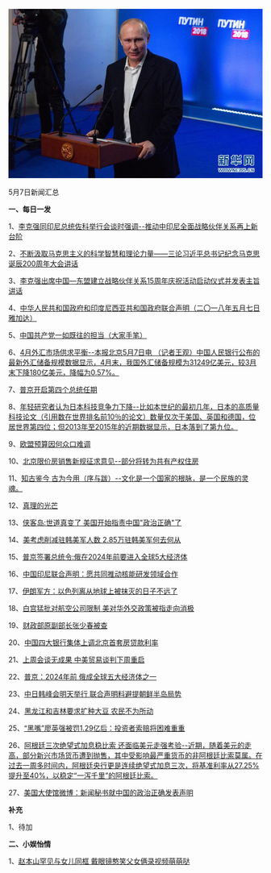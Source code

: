 ![05_07](.\05_07.jpg)

5月7日新闻汇总

**一、每日一发**

1、[李克强同印尼总统佐科举行会谈时强调--推动中印尼全面战略伙伴关系再上新台阶](http://paper.people.com.cn/rmrb/html/2018-05/08/nw.D110000renmrb_20180508_5-01.htm)

2、[不断汲取马克思主义的科学智慧和理论力量——三论习近平总书记纪念马克思诞辰200周年大会讲话](http://paper.people.com.cn/rmrb/html/2018-05/08/nw.D110000renmrb_20180508_2-01.htm)

3、[李克强出席中国—东盟建立战略伙伴关系15周年庆祝活动启动仪式并发表主旨讲话](http://paper.people.com.cn/rmrb/html/2018-05/08/nw.D110000renmrb_20180508_3-02.htm)

4、[中华人民共和国政府和印度尼西亚共和国政府联合声明（二〇一八年五月七日 雅加达）](http://paper.people.com.cn/rmrb/html/2018-05/08/nw.D110000renmrb_20180508_2-03.htm)

5、[中国共产党一如既往的担当（大家手笔）](http://paper.people.com.cn/rmrb/html/2018-05/08/nw.D110000renmrb_20180508_2-07.htm)

6、[4月外汇市场供求平衡--本报北京5月7日电  （记者王观）中国人民银行公布的最新外汇储备规模数据显示，4月末，我国外汇储备规模为31249亿美元，较3月末下降180亿美元，降幅为0.57%。](http://paper.people.com.cn/rmrb/html/2018-05/08/nw.D110000renmrb_20180508_4-10.htm)

7、[普京开启第四个总统任期](http://paper.people.com.cn/rmrb/html/2018-05/08/nw.D110000renmrb_20180508_3-21.htm)

8、[年轻研究者认为日本科技竞争力下降--比如本世纪的最初几年，日本的高质量科技论文（引用数在世界排名前10％的论文）数量仅次于美国、英国和德国，位居世界第四位；但2013年至2015年的近期数据显示，日本落到了第九位。](http://paper.people.com.cn/rmrb/html/2018-05/08/nw.D110000renmrb_20180508_6-22.htm)

9、[欧盟预算因何众口难调](http://paper.people.com.cn/rmrb/html/2018-05/08/nw.D110000renmrb_20180508_2-22.htm)

10、[北京限价房销售新规征求意见--部分将转为共有产权住房](http://paper.people.com.cn/rmrb/html/2018-05/08/nw.D110000renmrb_20180508_3-23.htm)

11、[知古鉴今 古为今用（序与跋）--文化是一个国家的根脉，是一个民族的灵魂。](http://paper.people.com.cn/rmrb/html/2018-05/08/nw.D110000renmrb_20180508_2-24.htm)

12、[真理的光芒](http://news.163.com/18/0507/11/DH6UFM8R000189FH.html)

13、[侠客岛:世道真变了 美国开始指责中国"政治正确"了](http://news.163.com/18/0508/00/DH89SGI70001875O.html)

14、[美考虑削减驻韩美军人数 2.85万驻韩美军何去何从](http://news.163.com/18/0508/07/DH933CMO0001899N.html)

15、[普京签署总统令:俄在2024年前要进入全球5大经济体](http://news.163.com/18/0508/02/DH8J4J020001875O.html)

16、[中国印尼联合声明：愿共同推动核能研发领域合作](http://news.163.com/18/0508/05/DH8R4FKA0001875N.html)

17、[伊朗军方：以色列离从地球上被抹灭的日子不远了](http://news.ifeng.com/a/20180508/58181672_0.shtml)

18、[白宫猛批对航空公司限制 美对华外交政策被指走向消极](http://www.zaobao.com/news/china/story20180508-856982)

19、[财政部原副部长张少春被查](http://www.zaobao.com/realtime/china/story20180507-856932)

20、[中国四大银行集体上调北京首套房贷款利率](http://www.zaobao.com/realtime/china/story20180507-856908)

21、[上周会谈无成果 中美贸易谈判下周重启](http://www.zaobao.com/realtime/china/story20180508-857083)

22、[普京：2024年前 俄成全球五大经济体之一](http://www.zaobao.com/realtime/world/story20180508-857088)

23、[中日韩峰会明天举行 联合声明料避提朝鲜半岛局势](http://www.zaobao.com/news/world/story20180508-856988)

24、[黑龙江和吉林要求扩种大豆 农民不为所动](http://www.zaobao.com/finance/china/story20180508-857057)

25、[“黑嘴”廖英强被罚1.29亿后：投资者索赔将困难重重](http://finance.sina.com.cn/fawen/yx/2018-05-08/doc-ihacuuvu8068225.shtml)

26、[阿根廷三次绝望式加息稳比索 还面临美元走强考验--近期，随着美元的走高，部分新兴市场货币遭到抛售，其中受影响最严重货币的非阿根廷比索莫属。在过去一周多时间内，阿根廷央行更是连续绝望式加息三次，将基准利率从27.25%提升至40%，以稳定“一泻千里”的阿根廷比索。](http://money.163.com/18/0508/01/DH8D70CL002580S6.html)

27、[美国大使馆微博：新闻秘书就中国的政治正确发表声明](https://weibo.com/1743951792/GfxdUhzzL)



**补充**

1、待加



**二、小娱怡情**

1、[赵本山罕见与女儿同框 戴眼镜憨笑父女俩录视频萌萌哒](http://news.67.com/xianchang/2018/05/07/916997.html)